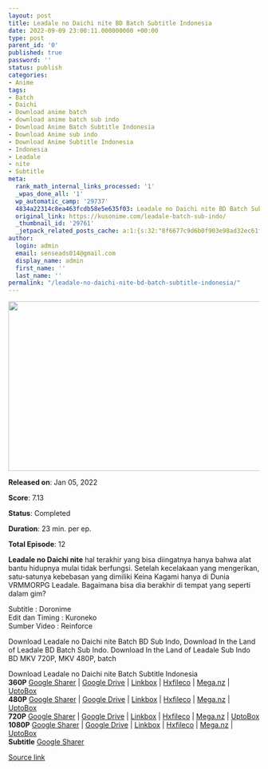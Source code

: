 ```yaml
---
layout: post
title: Leadale no Daichi nite BD Batch Subtitle Indonesia
date: 2022-09-09 23:00:11.000000000 +00:00
type: post
parent_id: '0'
published: true
password: ''
status: publish
categories:
- Anime
tags:
- Batch
- Daichi
- Download anime batch
- download anime batch sub indo
- Download Anime Batch Subtitle Indonesia
- Download Anime sub indo
- Download Anime Subtitle Indonesia
- Indonesia
- Leadale
- nite
- Subtitle
meta:
  rank_math_internal_links_processed: '1'
  _wpas_done_all: '1'
  wp_automatic_camp: '29737'
  4834a22314c8ea463fcdb58e5e635f03: Leadale no Daichi nite BD Batch Subtitle Indonesia
  original_link: https://kusonime.com/leadale-batch-sub-indo/
  _thumbnail_id: '29761'
  _jetpack_related_posts_cache: a:1:{s:32:"8f6677c9d6b0f903e98ad32ec61f8deb";a:2:{s:7:"expires";i:1663504216;s:7:"payload";a:3:{i:0;a:1:{s:2:"id";i:25196;}i:1;a:1:{s:2:"id";i:29768;}i:2;a:1:{s:2:"id";i:24371;}}}}
author:
  login: admin
  email: senseads014@gmail.com
  display_name: admin
  first_name: ''
  last_name: ''
permalink: "/leadale-no-daichi-nite-bd-batch-subtitle-indonesia/"
---
```

<p>
 <img width="527" height="340" src="{{ site.baseurl }}/assets/2022/09/Leadale-no-Daichi-nite-Batch-527x340.jpg" class="attachment-thumb-large size-thumb-large wp-post-image" alt="" loading="lazy" title="Leadale no Daichi nite BD Batch Subtitle Indonesia" srcset="https://kusonime.com/wp-content/uploads/2022/03/Leadale-no-Daichi-nite-Batch-527x340.jpg 527w, https://kusonime.com/wp-content/uploads/2022/03/Leadale-no-Daichi-nite-Batch-300x194.jpg 300w, https://kusonime.com/wp-content/uploads/2022/03/Leadale-no-Daichi-nite-Batch-768x495.jpg 768w, https://kusonime.com/wp-content/uploads/2022/03/Leadale-no-Daichi-nite-Batch-520x335.jpg 520w, https://kusonime.com/wp-content/uploads/2022/03/Leadale-no-Daichi-nite-Batch.jpg 1000w" sizes="(max-width: 527px) 100vw, 527px" />
<p><b>Released on</b>: Jan 05, 2022</p>
<p>
<p><b>Score</b>: 7.13</p>
<p>
<p><b>Status</b>: Completed</p>
<p>
<p><b>Duration</b>: 23 min. per ep.</p>
<p>
<p><b>Total Episode</b>: 12</p>
<p>
<p><strong>Leadale no Daichi nite</strong> hal terakhir yang bisa diingatnya hanya bahwa alat bantu hidupnya mulai tidak berfungsi. Setelah kecelakaan yang mengerikan, satu-satunya kebebasan yang dimiliki Keina Kagami hanya di Dunia VRMMORPG Leadale. Bagaimana bisa dia berakhir di tempat yang seperti dalam gim?</p>
<p>
<p>Subtitle : Doronime<br /> Edit dan Timing : Kuroneko<br /> Sumber Video : Reinforce</p>
<p>
<p>Download Leadale no Daichi nite Batch BD Sub Indo, Download In the Land of Leadale BD Batch Sub Indo. Download In the Land of Leadale Sub Indo BD MKV 720P, MKV 480P, batch</p>
<p>
<div class="smokeddl">
<div class="smokettl">Download Leadale no Daichi nite Batch Subtitle Indonesia</div>
<div class="smokeurl"><strong>360P</strong> <a href="https://acefile.co/f/83076073/kusonime-leadale-bd-360p-rar" target="_blank" rel="noopener noreferrer">Google Sharer</a> | <a href="https://drive.google.com/uc?export=download&amp;id=1bWLFgR07OX2l8nnDAidTXkq097rA42SD" target="_blank" rel="noopener">Google Drive</a> | <a href="https://lbx.to/f/OZlOy7w" target="_blank" rel="noopener">Linkbox</a> | <a href="https://hxfile.co/mk8nrwax8irb" target="_blank" rel="noopener">Hxfileco</a> | <a href="https://mega.nz/file/pzg2yISa#NjH20Nt_5D4h69inYDy6x4hOaYG85qFHXk9ZzOqfBxo" target="_blank" rel="noopener">Mega.nz</a> | <a href="https://uptobox.com/476ju8p91lk7" target="_blank" rel="noopener">UptoBox</a></div>
<div class="smokeurl"><strong>480P</strong> <a href="https://acefile.co/f/83076074/kusonime-leadale-bd-480p-rar" target="_blank" rel="noopener noreferrer">Google Sharer</a> | <a href="https://drive.google.com/uc?export=download&amp;id=1BrXpWCIHiiKSLDtRH7RCZ_4nf0Go-HCU" target="_blank" rel="noopener">Google Drive</a> | <a href="https://lbx.to/f/nZNGF8V" target="_blank" rel="noopener">Linkbox</a> | <a href="https://hxfile.co/eg2vgcqmbto7" target="_blank" rel="noopener">Hxfileco</a> | <a href="https://mega.nz/file/lz4xkTJB#7Fs8oCIWAwsZuLn4nBXrz38D6LFFcn04xPn9kUchtXc" target="_blank" rel="noopener">Mega.nz</a> | <a href="https://uptobox.com/9b4vw311vaeb" target="_blank" rel="noopener">UptoBox</a></div>
<div class="smokeurl"><strong>720P</strong> <a href="https://acefile.co/f/83076076/kusonime-leadale-bd-720p-rar" target="_blank" rel="noopener noreferrer">Google Sharer</a> | <a href="https://drive.google.com/uc?export=download&amp;id=1SR5gbnAqXWLere91lfrKgGuRyOa6vATl" target="_blank" rel="noopener">Google Drive</a> | <a href="https://lbx.to/f/kom162m" target="_blank" rel="noopener">Linkbox</a> | <a href="https://hxfile.co/yeolwp8uk46c" target="_blank" rel="noopener">Hxfileco</a> | <a href="https://mega.nz/file/kuoxTIhI#QPcXF4hkEB_X-6dr9FRplXLKZj8zGRhHvZn9D5INcYU" target="_blank" rel="noopener">Mega.nz</a> | <a href="https://uptobox.com/2auvrd76bomw" target="_blank" rel="noopener">UptoBox</a></div>
<div class="smokeurl"><strong>1080P</strong> <a href="https://acefile.co/f/83076079/kusonime-leadale-bd-1080p-rar" target="_blank" rel="noopener noreferrer">Google Sharer</a> | <a href="https://drive.google.com/uc?export=download&amp;id=1AylOsYIlo49R3pT5DnCVA48rrv8BqOa0" target="_blank" rel="noopener">Google Drive</a> | <a href="https://lbx.to/f/DZvnyey" target="_blank" rel="noopener">Linkbox</a> | <a href="https://hxfile.co/3g4xje56bs7j" target="_blank" rel="noopener">Hxfileco</a> | <a href="https://mega.nz/file/g65AwC4I#DbM0fWAhUZ9qsGSqEvy03AMlEPBiMVBHp8YOcrZCZCM" target="_blank" rel="noopener">Mega.nz</a> | <a href="https://uptobox.com/8vvro3kr0t6l" target="_blank" rel="noopener">UptoBox</a></div>
<div class="smokeurl"><strong>Subtitle</strong> <a href="https://acefile.co/f/83076082/kusonime-leadale-bd-fontsubs-rar" target="_blank" rel="noopener noreferrer">Google Sharer</a></div>
</div>
<p><a href="https://kusonime.com/leadale-batch-sub-indo/">Source link </a></p>
